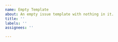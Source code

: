 ```yaml
---
name: Empty Template
about: An empty issue template with nothing in it.
title: ''
labels: ''
assignees: ''

---
```




